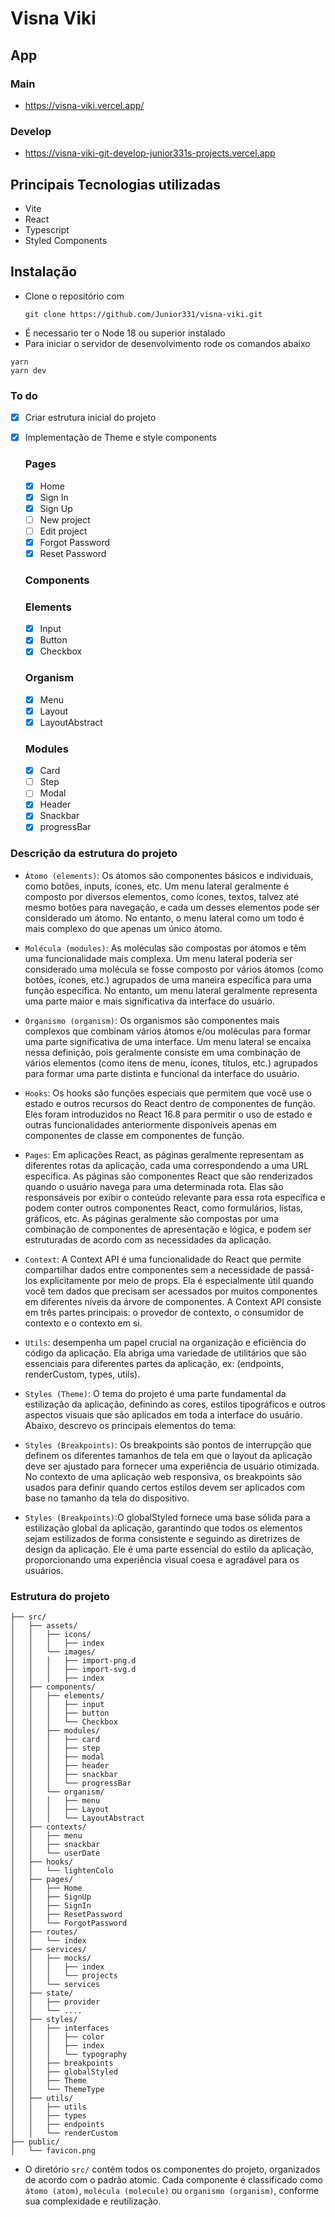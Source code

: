 # Visna Viki

## App
 ### Main
   - https://visna-viki.vercel.app/
 ### Develop
   - https://visna-viki-git-develop-junior331s-projects.vercel.app

## Principais Tecnologias utilizadas

- Vite
- React
- Typescript
- Styled Components

## Instalação

- Clone o repositório com
  ```
  git clone https://github.com/Junior331/visna-viki.git
  ```
- É necessario ter o Node 18 ou superior instalado
- Para iniciar o servidor de desenvolvimento rode os comandos abaixo

```
yarn
yarn dev
```

### To do

- [x] Criar estrutura inicial do projeto
- [x] Implementação de Theme e style components

  ### Pages

  - [x] Home
  - [x] Sign In
  - [x] Sign Up
  - [ ] New project
  - [ ] Edit project
  - [x] Forgot Password
  - [x] Reset Password

  ### Components
    ### Elements
    - [x] Input
    - [x] Button
    - [x] Checkbox
    ### Organism
    - [x] Menu
    - [x] Layout
    - [x] LayoutAbstract
    ### Modules
    - [x] Card
    - [ ] Step
    - [ ] Modal
    - [x] Header
    - [x] Snackbar
    - [x] progressBar

### Descrição da estrutura do projeto

- ```Átomo (elements)```: Os átomos são componentes básicos e individuais, como botões, inputs, ícones, etc. Um menu lateral geralmente é composto por diversos elementos, como ícones, textos, talvez até mesmo botões para navegação, e cada um desses elementos pode ser considerado um átomo. No entanto, o menu lateral como um todo é mais complexo do que apenas um único átomo.

- ```Molécula (modules)```: As moléculas são compostas por átomos e têm uma funcionalidade mais complexa. Um menu lateral poderia ser considerado uma molécula se fosse composto por vários átomos (como botões, ícones, etc.) agrupados de uma maneira específica para uma função específica. No entanto, um menu lateral geralmente representa uma parte maior e mais significativa da interface do usuário.

- ```Organismo (organism)```: Os organismos são componentes mais complexos que combinam vários átomos e/ou moléculas para formar uma parte significativa de uma interface. Um menu lateral se encaixa nessa definição, pois geralmente consiste em uma combinação de vários elementos (como itens de menu, ícones, títulos, etc.) agrupados para formar uma parte distinta e funcional da interface do usuário.

- ```Hooks```: Os hooks são funções especiais que permitem que você use o estado e outros recursos do React dentro de componentes de função. Eles foram introduzidos no React 16.8 para permitir o uso de estado e outras funcionalidades anteriormente disponíveis apenas em componentes de classe em componentes de função.

- ```Pages```: Em aplicações React, as páginas geralmente representam as diferentes rotas da aplicação, cada uma correspondendo a uma URL específica. As páginas são componentes React que são renderizados quando o usuário navega para uma determinada rota. Elas são responsáveis por exibir o conteúdo relevante para essa rota específica e podem conter outros componentes React, como formulários, listas, gráficos, etc. As páginas geralmente são compostas por uma combinação de componentes de apresentação e lógica, e podem ser estruturadas de acordo com as necessidades da aplicação.

- ```Context```: A Context API é uma funcionalidade do React que permite compartilhar dados entre componentes sem a necessidade de passá-los explicitamente por meio de props. Ela é especialmente útil quando você tem dados que precisam ser acessados por muitos componentes em diferentes níveis da árvore de componentes. A Context API consiste em três partes principais: o provedor de contexto, o consumidor de contexto e o contexto em si.

- ```Utils```: desempenha um papel crucial na organização e eficiência do código da aplicação. Ela abriga uma variedade de utilitários que são essenciais para diferentes partes da aplicação, ex: (endpoints, renderCustom, types, utils).

- ```Styles (Theme)```: O tema do projeto é uma parte fundamental da estilização da aplicação, definindo as cores, estilos tipográficos e outros aspectos visuais que são aplicados em toda a interface do usuário. Abaixo, descrevo os principais elementos do tema:

- ```Styles (Breakpoints)```: Os breakpoints são pontos de interrupção que definem os diferentes tamanhos de tela em que o layout da aplicação deve ser ajustado para fornecer uma experiência de usuário otimizada. No contexto de uma aplicação web responsiva, os breakpoints são usados para definir quando certos estilos devem ser aplicados com base no tamanho da tela do dispositivo.

- ```Styles (Breakpoints)```:O globalStyled fornece uma base sólida para a estilização global da aplicação, garantindo que todos os elementos sejam estilizados de forma consistente e seguindo as diretrizes de design da aplicação. Ele é uma parte essencial do estilo da aplicação, proporcionando uma experiência visual coesa e agradável para os usuários.

### Estrutura do projeto

    ├── src/
    │   ├── assets/
    │   │   ├── icons/
    │   │   │   ├── index
    │   │   └── images/
    │   │   │   ├── import-png.d
    │   │   │   ├── import-svg.d
    │   │   │   ├── index
    │   ├── components/
    │   │   ├── elements/
    │   │   │   ├── input
    │   │   │   ├── button
    │   │   │   └── Checkbox
    │   │   ├── modules/
    │   │   │   ├── card
    │   │   │   ├── step
    │   │   │   ├── modal
    │   │   │   ├── header
    │   │   │   ├── snackbar
    │   │   │   └── progressBar
    │   │   └── organism/
    │   │   │   ├── menu
    │   │   │   ├── Layout
    │   │   │   └── LayoutAbstract
    │   ├── contexts/
    │   │   ├── menu
    │   │   ├── snackbar
    │   │   └── userDate
    │   ├── hooks/
    │   │   └── lightenColo
    │   ├── pages/
    │   │   ├── Home
    │   │   ├── SignUp
    │   │   ├── SignIn
    │   │   ├── ResetPassword
    │   │   └── ForgotPassword
    │   ├── routes/
    │   │   └── index
    │   ├── services/
    │   │   ├── mocks/
    │   │   │   ├── index
    │   │   │   └── projects
    │   │   └── services
    │   ├── state/
    │   │   ├── provider
    │   │   └── ....
    │   ├── styles/
    │   │   ├── interfaces
    │   │   │   ├── color
    │   │   │   ├── index
    │   │   │   └── typography
    │   │   ├── breakpoints
    │   │   ├── globalStyled
    │   │   ├── Theme
    │   │   └── ThemeType
    │   ├── utils/
    │   │   ├── utils
    │   │   ├── types
    │   │   ├── endpoints
    │   │   └── renderCustom
    ├── public/
    │   └── favicon.png

- O diretório ```src/``` contém todos os componentes do projeto, organizados de acordo com o padrão atomic.
  Cada componente é classificado como ```átomo (atom)```, ```molécula (molecule)``` ou ```organismo (organism)```, conforme
  sua complexidade e reutilização.
